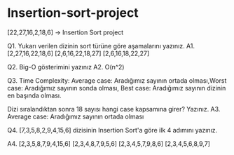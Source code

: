 # Insertion-sort-project

[22,27,16,2,18,6] -> Insertion Sort project

Q1. Yukarı verilen dizinin sort türüne göre aşamalarını yazınız.
A1. [2,27,16,22,18,6] [2,6,16,22,18,27] [2,6,16,18,22,27]

Q2. Big-O gösterimini yazınız
A2. O(n^2)

Q3. Time Complexity: Average case: Aradığımız sayının ortada olması,Worst case: Aradığımız sayının sonda olması, Best case: Aradığımız sayının dizinin en başında olması.

 Dizi sıralandıktan sonra 18 sayısı hangi case kapsamına girer? Yazınız.
A3. Average case: Aradığımız sayının ortada olması

Q4. [7,3,5,8,2,9,4,15,6] dizisinin Insertion Sort'a göre ilk 4 adımını yazınız.

A4. [2,3,5,8,7,9,4,15,6] [2,3,4,8,7,9,5,6] [2,3,4,5,7,9,8,6] [2,3,4,5,6,8,9,7]
